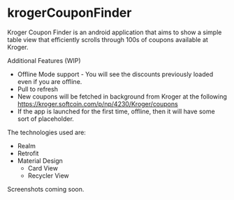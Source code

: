 # krogerCouponFinder
Kroger Coupon Finder is an android application that aims to show a simple table view that efficiently scrolls through 100s of coupons available at Kroger.

Additional Features (WIP)
- Offline Mode support - You will see the discounts previously loaded even if you are offline.
- Pull to refresh
- New coupons will be fetched in background from Kroger at the following https://kroger.softcoin.com/p/np/4230/Kroger/coupons
- If the app is launched for the first time, offline, then it will have some sort of placeholder.

The technologies used are:
- Realm
- Retrofit
- Material Design
  - Card View
  - Recycler View
 
Screenshots coming soon.
